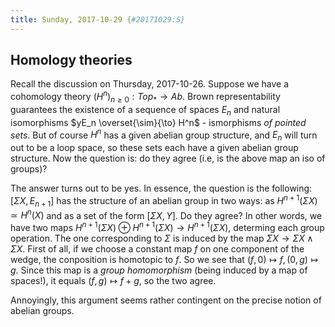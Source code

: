 ```yaml
---
title: Sunday, 2017-10-29 {#20171029:S}
---
```

Homology theories
-----------------

Recall the discussion on Thursday, 2017-10-26. Suppose we have a
cohomology theory $(H^n)_{n \geq 0} : Top_* \to Ab$. Brown
representability guarantees the existence of a sequence of spaces $E_n$
and natural isomorphisms $yE_n \overset{\sim}{\to} H^n$ - ismorphisms
*of pointed sets*. But of course $H^n$ has a given abelian group
structure, and $E_n$ will turn out to be a loop space, so these sets
each have a given abelian group structure. Now the question is: do they
agree (i.e, is the above map an iso of groups)?

The answer turns out to be yes. In essence, the question is the
following: $[\Sigma X, E_{n+1}]$ has the structure of an abelian group
in two ways: as $H^{n+1}(\Sigma X) \simeq H^n(X)$ and as a set of the
form $[\Sigma X, Y]$. Do they agree? In other words, we have two maps
$H^{n+1}(\Sigma X) \oplus H^{n+1}(\Sigma X) \to H^{n+1}(\Sigma X)$,
determing each group operation. The one corresponding to $\Sigma$ is
induced by the map $\Sigma X \to \Sigma X \wedge \Sigma X$. First of
all, if we choose a constant map $f$ on one component of the wedge, the
conposition is homotopic to $f$. So we see that
$(f,0) \mapsto f, (0,g) \mapsto g$. Since this map is a *group
homomorphism* (being induced by a map of spaces!), it equals
$(f,g) \mapsto f+g$, so the two agree.

Annoyingly, this argument seems rather contingent on the precise notion
of abelian groups.

